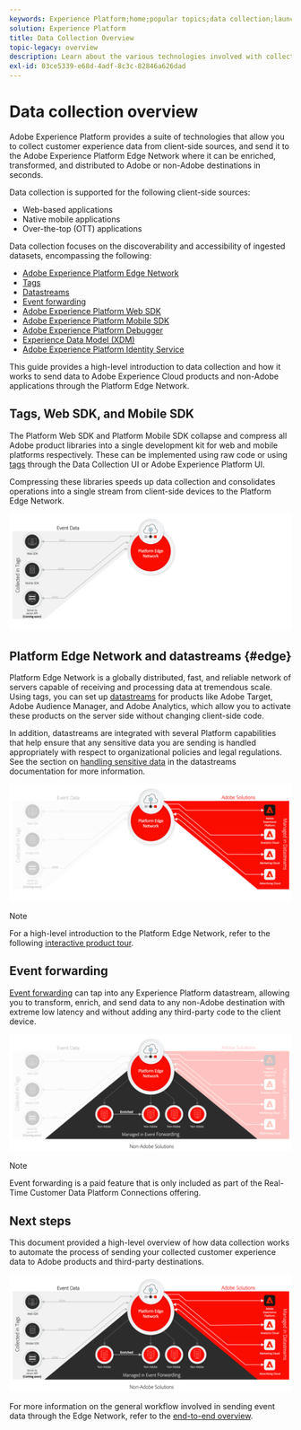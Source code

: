 ```yaml
---
keywords: Experience Platform;home;popular topics;data collection;launch;web sdk
solution: Experience Platform
title: Data Collection Overview
topic-legacy: overview
description: Learn about the various technologies involved with collect data on customer experiences in Adobe Experience Platform.
exl-id: 03ce5339-e68d-4adf-8c3c-82846a626dad
---
```

# Data collection overview

Adobe Experience Platform provides a suite of technologies that allow you to collect customer experience data from client-side sources, and send it to the Adobe Experience Platform Edge Network where it can be enriched, transformed, and distributed to Adobe or non-Adobe destinations in seconds.

Data collection is supported for the following client-side sources:

* Web-based applications
* Native mobile applications
* Over-the-top (OTT) applications

Data collection focuses on the discoverability and accessibility of ingested datasets, encompassing the following:

* [Adobe Experience Platform Edge Network](https://experienceleague.adobe.com/docs/web-sdk-learn/tutorials/introduction-to-web-sdk-and-edge-network.html)
* [Tags](../tags/home.md)
* [Datastreams](../edge/datastreams/overview.md)
* [Event forwarding](../tags/ui/event-forwarding/overview.md)
* [Adobe Experience Platform Web SDK](../edge/home.md)
* [Adobe Experience Platform Mobile SDK](https://aep-sdks.gitbook.io/docs/)
* [Adobe Experience Platform Debugger](https://chrome.google.com/webstore/detail/adobe-experience-platform/bfnnokhpnncpkdmbokanobigaccjkpob?hl=en)
* [Experience Data Model (XDM)](../xdm/home.md)
* [Adobe Experience Platform Identity Service](../identity-service/home.md)

This guide provides a high-level introduction to data collection and how it works to send data to Adobe Experience Cloud products and non-Adobe applications through the Platform Edge Network.

## Tags, Web SDK, and Mobile SDK

The Platform Web SDK and Platform Mobile SDK collapse and compress all Adobe product libraries into a single development kit for web and mobile platforms respectively. These can be implemented using raw code or using [tags](../tags/home.md) through the Data Collection UI or Adobe Experience Platform UI.

Compressing these libraries speeds up data collection and consolidates operations into a single stream from client-side devices to the Platform Edge Network.

![Tags, Web SDK, Mobile SDK](./images/home/tags-sdks.png)

## Platform Edge Network and datastreams {#edge}

Platform Edge Network is a globally distributed, fast, and reliable network of servers capable of receiving and processing data at tremendous scale. Using tags, you can set up [datastreams](../edge/datastreams/overview.md) for products like Adobe Target, Adobe Audience Manager, and Adobe Analytics, which allow you to activate these products on the server side without changing client-side code.

In addition, datastreams are integrated with several Platform capabilities that help ensure that any sensitive data you are sending is handled appropriately with respect to organizational policies and legal regulations. See the section on [handling sensitive data](../edge/datastreams/overview.md#sensitive) in the datastreams documentation for more information.

![Datastreams and Adobe solutions](./images/home/adobe-solutions.png)

>[!NOTE]
>
>For a high-level introduction to the Platform Edge Network, refer to the following [interactive product tour](https://adobe-ideacloud.forgedx.com/adobe-adobe-edge-collection/adobe-experience-edge/public/mx?SUID=hgb1a48ICSCpbM6MzBYHbxnsh9DgjUy1).

## Event forwarding

[Event forwarding](../tags/ui/event-forwarding/overview.md) can tap into any Experience Platform datastream, allowing you to transform, enrich, and send data to any non-Adobe destination with extreme low latency and without adding any third-party code to the client device.

![Event forwarding](./images/home/event-forwarding.png)

>[!NOTE]
>
>Event forwarding is a paid feature that is only included as part of the Real-Time Customer Data Platform Connections offering.

## Next steps

This document provided a high-level overview of how data collection works to automate the process of sending your collected customer experience data to Adobe products and third-party destinations.

![Data collection framework](./images/home/collection.png)

For more information on the general workflow involved in sending event data through the Edge Network, refer to the [end-to-end overview](./e2e.md).
